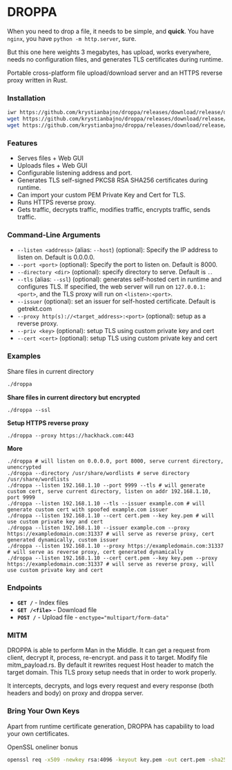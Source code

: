 # DROPPA
When you need to drop a file, it needs to be simple, and **quick**.
You have `nginx`, you have `python -m http.server`, sure.

But this one here weights 3 megabytes, has upload, works everywhere, needs no configuration files, and generates TLS certificates during runtime.

Portable cross-platform file upload/download server and an HTTPS reverse proxy written in Rust.

### Installation
```bash
iwr https://github.com/krystianbajno/droppa/releases/download/release/droppa-x86_64-windows.exe -outfile droppa.exe
wget https://github.com/krystianbajno/droppa/releases/download/release/droppa-x86_64-linux
wget https://github.com/krystianbajno/droppa/releases/download/release/droppa-aarch64-apple-darwin
```

### Features
- Serves files + Web GUI
- Uploads files + Web GUI
- Configurable listening address and port.
- Generates TLS self-signed PKCS8 RSA SHA256 certificates during runtime.
- Can import your custom PEM Private Key and Cert for TLS.
- Runs HTTPS reverse proxy.
- Gets traffic, decrypts traffic, modifies traffic, encrypts traffic, sends traffic.

### Command-Line Arguments

- `--listen <address>` (alias: `--host`) (optional): Specify the IP address to listen on. Default is 0.0.0.0.
- `--port <port>` (optional): Specify the port to listen on. Default is 8000.
- `--directory <dir>` (optional): specify directory to serve. Default is `.`.
- `--tls` (alias: `--ssl`) (optional): generates self-hosted cert in runtime and configures TLS. If specified, the web server will run on `127.0.0.1:<port>`, and the TLS proxy will run on `<listen>:<port>`.
- `--issuer` (optional): set an issuer for self-hosted certificate. Default is getrekt.com
- `--proxy http(s)://<target_address>:<port>` (optional): setup as a reverse proxy.
- `--priv <key>` (optional): setup TLS using custom private key and cert
- `--cert <cert>` (optional): setup TLS using custom private key and cert

### Examples

Share files in current directory
```bash
./droppa
```

**Share files in current directory but encrypted**
```
./droppa --ssl
```

**Setup HTTPS reverse proxy**
```
./droppa --proxy https://hackhack.com:443
```

**More**
```
./droppa # will listen on 0.0.0.0, port 8000, serve current directory, unencrypted
./droppa --directory /usr/share/wordlists # serve directory /usr/share/wordlists
./droppa --listen 192.168.1.10 --port 9999 --tls # will generate custom cert, serve current directory, listen on addr 192.168.1.10, port 9999
./droppa --listen 192.168.1.10 --tls --issuer example.com # will generate custom cert with spoofed example.com issuer
./droppa --listen 192.168.1.10 --cert cert.pem --key key.pem # will use custom private key and cert
./droppa --listen 192.168.1.10 --issuer example.com --proxy https://exampledomain.com:31337 # will serve as reverse proxy, cert generated dynamically, custom issuer
./droppa --listen 192.168.1.10 --proxy https://exampledomain.com:31337 # will serve as reverse proxy, cert generated dynamically
./droppa --listen 192.168.1.10 --cert cert.pem --key key.pem --proxy https://exampledomain.com:31337 # will serve as reverse proxy, will use custom private key and cert
```

### Endpoints

- **`GET /`** - Index files
- **`GET /<file>`** - Download file
- **`POST /`** - Upload file - `enctype="multipart/form-data"`

### MITM
DROPPA is able to perform Man in the Middle. It can get a request from client, decrypt it, process, re-encrypt. and pass it to target.
Modify file mitm_payload.rs. By default it rewrites request Host header to match the target domain. This TLS proxy setup needs that in order to work properly.

It intercepts, decrypts, and logs every request and every response (both headers and body) on proxy and droppa server.

### Bring Your Own Keys
Apart from runtime certificate generation, DROPPA has capability to load your own certificates.

OpenSSL oneliner bonus
```bash
openssl req -x509 -newkey rsa:4096 -keyout key.pem -out cert.pem -sha256 -days 3650 -nodes -subj "/C=XX/ST=StateName/L=CityName/O=CompanyName/OU=CompanySectionName/CN=CommonNameOrHostname" -nodes
```

